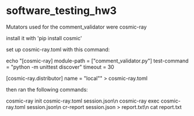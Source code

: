 # software_testing_hw3

Mutators used for the comment_validator were cosmic-ray

install it with 'pip install cosmic'

set up cosmic-ray.toml with this command:

echo "[cosmic-ray]
module-path = [\"comment_validator.py\"]
test-command = "python -m unittest discover"
timeout = 30

[cosmic-ray.distributor]
name = \"local\"" > cosmic-ray.toml

then ran the following commands: 

cosmic-ray init cosmic-ray.toml session.json\n
cosmic-ray exec cosmic-ray.toml session.json\n
cr-report session.json > report.txt\n
cat report.txt
